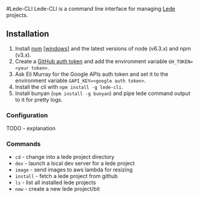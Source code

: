 #Lede-CLI
Lede-CLI is a command line interface for managing [Lede](http://github.com/tbtimes/lede) projects.

## Installation
1. Install [nvm](https://github.com/creationix/nvm) [\[windows\]](https://github.com/coreybutler/nvm-windows) and the latest versions of node (v6.3.x) and npm (v3.x).
2. Create a [GitHub auth token](https://help.github.com/articles/creating-an-access-token-for-command-line-use/) and add the environment variable `GH_TOKEN=<your token>`.
3. Ask Eli Murray for the Google APIs auth token and set it to the environment variable `GAPI_KEY=<google auth token>`.
4. Install the cli with `npm install -g lede-cli`.
5. Install bunyan (`npm install -g bunyan`) and pipe lede command output to it for pretty logs.

### Configuration
TODO - explanation

### Commands
* `cd` - change into a lede project directory
* `dev` - launch a local dev server for a lede project
* `image` - send images to aws lambda for resizing
* `install` - fetch a lede project from github
* `ls` - list all installed lede projects
* `new` - create a new lede project/bit
